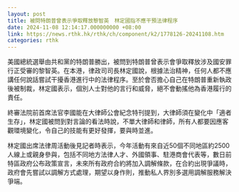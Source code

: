 ```yaml
---
layout: post
title: 被問特朗普曾表示爭取釋放黎智英　林定國指不應干預法律程序
date: 2024-11-08 12:14:17.000000000 +08:00
link: https://news.rthk.hk/rthk/ch/component/k2/1778126-20241108.htm
categories: rthk
---
```


美國總統選舉由共和黨的特朗普勝出，被問到特朗普曾表示會爭取釋放涉及國安罪行正受審的黎智英。在本港，律政司司長林定國說，根據法治精神，任何人都不應講任何說話嘗試干擾香港進行中的法律程序。至於會否擔心自己在特朗普重新執政後被制裁，林定國表示，個別人士對他的言行和威脅，絕不會動搖他為香港履行的責任。

終審法院前首席法官李國能在大律師公會紀念特刊提到，大律師須在變化中「適者生存」，林定國被問到對言論的看法時說，不單大律師和律師，所有人都要因應客觀環境變化，令自己的技能有更好發揮，要與時並進。

林定國出席法律周活動後見記者時表示，今年活動有來自近50個不同地區約2500人線上或親身參與，包括不同地方法律人才、外國領事、駐港商會代表等，數日前特區政府公布政策宣言，未來所有政府合約將加入調解條款，在合約出現爭議時，政府會先嘗試以調解方式處理，期望以身作則，推動私人界別多選用調解服務解決爭端。
